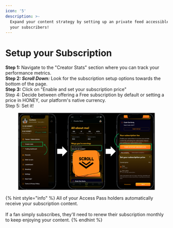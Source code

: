 ```yaml
---
icon: '5'
description: >-
  Expand your content strategy by setting up an private feed accessible only to
  your subscribers!
---
```


# Setup your Subscription

**Step 1:** Navigate to the "Creator Stats" section where you can track your performance metrics.\
**Step 2:&#x20;**_**Scroll Down:**_ Look for the subscription setup options towards the bottom of the page.\
**Step 3:** Click on "Enable and set your subscription price"\
Step 4: Decide between offering a Free subscription by default or setting a price in HONEY, our platform's native currency.\
Step 5: Set it!&#x20;

<figure><img src="../.gitbook/assets/Honey Chat Test (9).png" alt=""><figcaption></figcaption></figure>

{% hint style="info" %}
All of your Access Pass holders automatically receive your subscription content. \
\
If a fan simply subscribes, they'll need to renew their subscription monthly to keep enjoying your content.&#x20;
{% endhint %}
